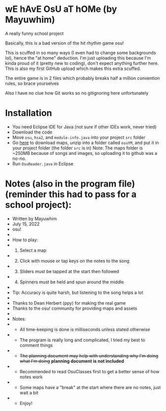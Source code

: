# wE hAvE OsU aT hOMe (by Mayuwhim)
A really funny school project

Basically, this is a bad version of the hit rhythm game osu!

This is scuffed in so many ways (I even had to change some backgrounds lol), hence the "at home" deduction. I'm just uploading this because I'm kinda proud of it (pretty new to coding), don't expect anything further here. This is also my first GitHub upload which makes this extra scuffed.

The entire game is in 2 files which probably breaks half a million convention rules, so brace yourselves

Also I have no clue how Git works so no gitignoring here unfortunately

# Installation
- You need Eclipse IDE for Java (not sure if other IDEs work, never tried)
- Download the code
- Move `osu`, `hsa2`, and `module-info.java` into your project `src` folder
- Go [here](https://drive.google.com/file/d/1A4CaXHLMPGsBx04BdwAf7blhe2FuL4WA/view?usp=sharing) to download maps, unzip into a folder called `osuYM`, and put it in your project folder (the folder `src` is in)
Note: The maps folder is ~250MB because of songs and images, so uploading it to github was a no-no.
- Run `OsuReader.java` in Eclipse

# Notes (also in the program file) (reminder this had to pass for a school project):
 * Written by Mayuwhim
 * July 15, 2022
 * osu!
 * 
 * How to play:
 * 1. Select a map
 * 2. Click with mouse or tap keys on the notes to the song
 * 3. Sliders must be tapped at the start then followed
 * 4. Spinners must be held and spun around the middle
 * 
 * Tip: Accuracy is quite harsh, but listening to the song helps a lot
 * 
 * Thanks to Dean Herbert (ppy) for making the real game
 * Thanks to the osu! community for providing maps and assets
 * 
 * Notes:
 * - All time-keeping is done is milliseconds unless stated otherwise
 * - The program is really long and complicated, I tried my best to comment things
 * - ~~The planning document may help with understanding why I'm doing what I'm doing~~ **planning document is not included**
 * - Recommended to read OsuClasses first to get a better sense of how notes work
 * - Some maps have a "break" at the start where there are no notes, just wait a bit
 * - Enjoy!
